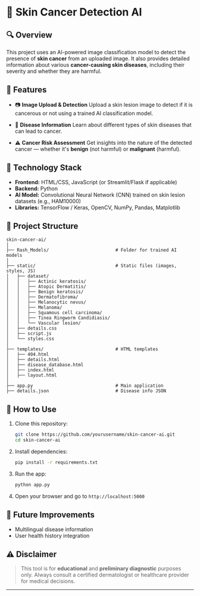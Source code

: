 
# 🧠 Skin Cancer Detection AI

## 🔍 Overview

This project uses an AI-powered image classification model to detect the presence of **skin cancer** from an uploaded image. It also provides detailed information about various **cancer-causing skin diseases**, including their severity and whether they are harmful.

## 🚀 Features

* 📷 **Image Upload & Detection**
  Upload a skin lesion image to detect if it is cancerous or not using a trained AI classification model.

* 🧬 **Disease Information**
  Learn about different types of skin diseases that can lead to cancer.

* ⚠️ **Cancer Risk Assessment**
  Get insights into the nature of the detected cancer — whether it's **benign** (not harmful) or **malignant** (harmful).

## 🧠 Technology Stack

* **Frontend:** HTML/CSS, JavaScript (or Streamlit/Flask if applicable)
* **Backend:** Python
* **AI Model:** Convolutional Neural Network (CNN) trained on skin lesion datasets (e.g., HAM10000)
* **Libraries:** TensorFlow / Keras, OpenCV, NumPy, Pandas, Matplotlib

## 📁 Project Structure

```
skin-cancer-ai/
│
├── Rash_Models/                         # Folder for trained AI models
│
├── static/                              # Static files (images, styles, JS)
│   ├── dataset/
│   │   ├── Actinic keratosis/
│   │   ├── Atopic Dermatitis/
│   │   ├── Benign keratosis/
│   │   ├── Dermatofibroma/
│   │   ├── Melanocytic nevus/
│   │   ├── Melanoma/
│   │   ├── Squamous cell carcinoma/
│   │   ├── Tinea Ringworm Candidiasis/
│   │   └── Vascular lesion/
│   ├── details.css
│   ├── script.js
│   └── styles.css
│
├── templates/                           # HTML templates
│   ├── 404.html
│   ├── details.html
│   ├── disease_database.html
│   ├── index.html
│   ├── layout.html
│
├── app.py                               # Main application 
├── details.json                         # Disease info JSON
```

## 🧪 How to Use

1. Clone this repository:

   ```bash
   git clone https://github.com/yourusername/skin-cancer-ai.git
   cd skin-cancer-ai
   ```

2. Install dependencies:

   ```bash
   pip install -r requirements.txt
   ```

3. Run the app:

   ```bash
   python app.py
   ```

4. Open your browser and go to `http://localhost:5000`

## 📖 Future Improvements

* Multilingual disease information
* User health history integration

## ⚠️ Disclaimer

> This tool is for **educational** and **preliminary diagnostic** purposes only. Always consult a certified dermatologist or healthcare provider for medical decisions.


---

